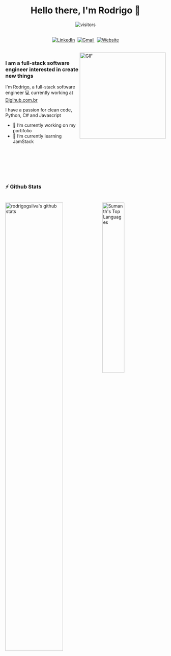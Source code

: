 <p>
  <h1 align="center"><b>Hello there, I'm Rodrigo 👋</b></h1>
</p>

<p align="center">
    <img align="center" alt="visitors" src="https://gpvc.arturio.dev/rodrigogsilva" />
</p>

<p align="center">
<br>
<a href="https://www.linkedin.com/in/rodrigogoncalvess/"><img src="https://img.shields.io/badge/linkedin-%230077B5.svg?&style=for-the-badge&logo=linkedin&logoColor=white" alt="LinkedIn" /></a>&nbsp;
<a href="mailto:rodrigogoncalveess@gmail.com"><img src="https://img.shields.io/badge/gmail-%23D14836.svg?&style=for-the-badge&logo=gmail&logoColor=white" alt="Gmail"/></a>&nbsp;
<a href="https://rodrigogsilva.vercel.app/"><img alt="Website" src="https://img.shields.io/website?style=for-the-badge&up_message=portfolio&url=https%3A%2F%2Fkkvanonymous.github.io%2F"></a>
</p>

<br>

<img align="right" height="270px" alt="GIF" src="https://i.pinimg.com/originals/e4/26/70/e426702edf874b181aced1e2fa5c6cde.gif" />

### I am a full-stack software engineer interested in create new things

I'm Rodrigo, a full-stack software engineer 💻 currently working at [Digihub.com.br](https://digihub.com.br)

I have a passion for clean code, Python, C# and Javascript

- 🔭 I’m currently working on my portifolio
- 🌱 I’m currently learning JamStack

<br /><br /><br /><br /><br />

### :zap: Github Stats

<br />
  <img align="left" src="https://github-readme-stats.vercel.app/api?username=rodrigogsilva&show_icons=true&theme=tokyonight" alt="rodrigogsilva's github stats" width="60%">
  
<img src="https://github-readme-stats.vercel.app/api/top-langs/?username=rodrigogsilva&langs_count=5&theme=tokyonight" width="37%" alt="Sumanth's Top Languages">
